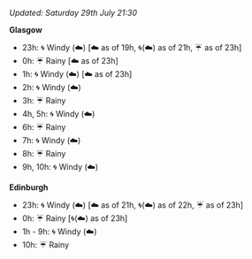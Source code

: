 *Updated: Saturday 29th July 21:30*

**Glasgow**

* 23h: :cyclone: Windy (:cloud:) [:cloud: as of 19h, :cyclone:(:cloud:) as of 21h, :umbrella: as of 23h]
* 0h: :umbrella: Rainy [:cloud: as of 23h]
* 1h: :cyclone: Windy (:cloud:) [:cloud: as of 23h]
* 2h: :cyclone: Windy (:cloud:)
* 3h: :umbrella: Rainy
* 4h, 5h: :cyclone: Windy (:cloud:)
* 6h: :umbrella: Rainy
* 7h: :cyclone: Windy (:cloud:)
* 8h: :umbrella: Rainy
* 9h, 10h: :cyclone: Windy (:cloud:)

**Edinburgh**

* 23h: :cyclone: Windy (:cloud:) [:cloud: as of 21h, :cyclone:(:cloud:) as of 22h, :umbrella: as of 23h]
* 0h: :umbrella: Rainy [:cyclone:(:cloud:) as of 23h]
* 1h - 9h: :cyclone: Windy (:cloud:)
* 10h: :umbrella: Rainy
